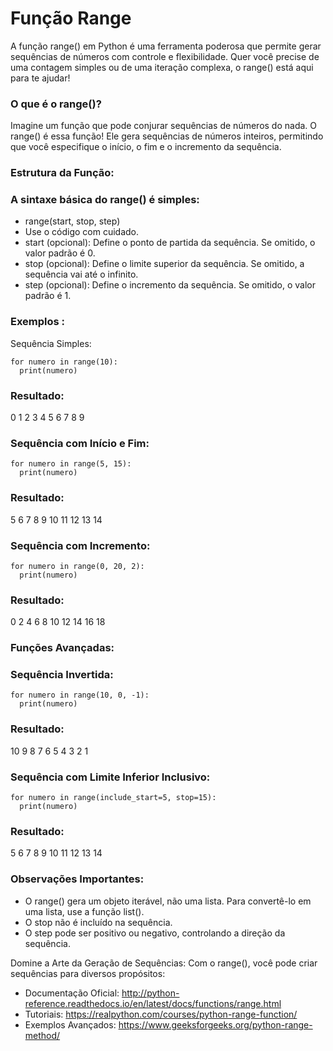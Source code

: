 # Função Range

A função range() em Python é uma ferramenta poderosa que permite gerar sequências de números com controle e flexibilidade. Quer você precise de uma contagem simples ou de uma iteração complexa, o range() está aqui para te ajudar!

### O que é o range()?

Imagine um função que pode conjurar sequências de números do nada. O range() é essa função! Ele gera sequências de números inteiros, permitindo que você especifique o início, o fim e o incremento da sequência.

### Estrutura da Função:

### A sintaxe básica do range() é simples:

- range(start, stop, step)
- Use o código com cuidado.
- start (opcional): Define o ponto de partida da sequência. Se omitido, o valor padrão é 0.
- stop (opcional): Define o limite superior da sequência. Se omitido, a sequência vai até o infinito.
- step (opcional): Define o incremento da sequência. Se omitido, o valor padrão é 1.

### Exemplos :

Sequência Simples:
```
for numero in range(10):
  print(numero)
```

### Resultado:

0
1
2
3
4
5
6
7
8
9

### Sequência com Início e Fim:
```
for numero in range(5, 15):
  print(numero)
```
### Resultado:

5
6
7
8
9
10
11
12
13
14

### Sequência com Incremento:

```
for numero in range(0, 20, 2):
  print(numero)
```

### Resultado:

0
2
4
6
8
10
12
14
16
18

### Funções Avançadas:

### Sequência Invertida:
```
for numero in range(10, 0, -1):
  print(numero)
```

### Resultado:

10
9
8
7
6
5
4
3
2
1

### Sequência com Limite Inferior Inclusivo:
```
for numero in range(include_start=5, stop=15):
  print(numero)
```
### Resultado:

5
6
7
8
9
10
11
12
13
14

### Observações Importantes:

- O range() gera um objeto iterável, não uma lista. Para convertê-lo em uma lista, use a função list().
- O stop não é incluído na sequência.
- O step pode ser positivo ou negativo, controlando a direção da sequência.

Domine a Arte da Geração de Sequências:
Com o range(), você pode criar sequências para diversos propósitos:

- Documentação Oficial: http://python-reference.readthedocs.io/en/latest/docs/functions/range.html
- Tutoriais: https://realpython.com/courses/python-range-function/
- Exemplos Avançados: https://www.geeksforgeeks.org/python-range-method/
